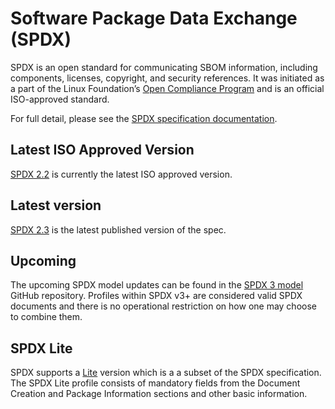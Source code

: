 #  Software Package Data Exchange (SPDX)

SPDX is an open standard for communicating SBOM information, including components, licenses, copyright, and security references. It was initiated as a part of the Linux Foundation’s [Open Compliance Program](https://compliance.linuxfoundation.org) and is an official ISO-approved standard.

For full detail, please see the [SPDX specification documentation](https://spdx.dev).

## Latest ISO Approved Version

[SPDX 2.2](https://spdx.github.io/spdx-spec/v2.2.2/) is currently the latest ISO approved version.

## Latest version

[SPDX 2.3](https://spdx.github.io/spdx-spec/v2.3/) is the latest published version of the spec.

## Upcoming

The upcoming SPDX model updates can be found in the [SPDX 3 model](https://github.com/spdx/spdx-3-model) GitHub repository.
Profiles within SPDX v3+ are considered valid SPDX documents and there is no operational restriction on how one may choose to combine them.

## SPDX Lite

SPDX supports a [Lite](https://spdx.github.io/spdx-spec/v2.3/SPDX-Lite/) version which is a a subset of the SPDX specification. The SPDX Lite profile consists of mandatory fields from the Document Creation and Package Information sections and other basic information.
